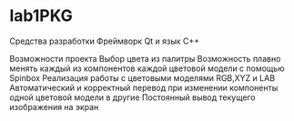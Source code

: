 # lab1PKG
Средства разработки
Фреймворк Qt и язык C++

Возможности проекта
Выбор цвета из палитры
Возможность плавно менять каждый из компонентов каждой цветовой модели с помощью Spinbox
Реализация работы с цветовыми моделями RGB,XYZ и LAB
Автоматический и корректный перевод при изменении компоненты одной цветовой модели в другие
Постоянный вывод текущего изображения на экран
